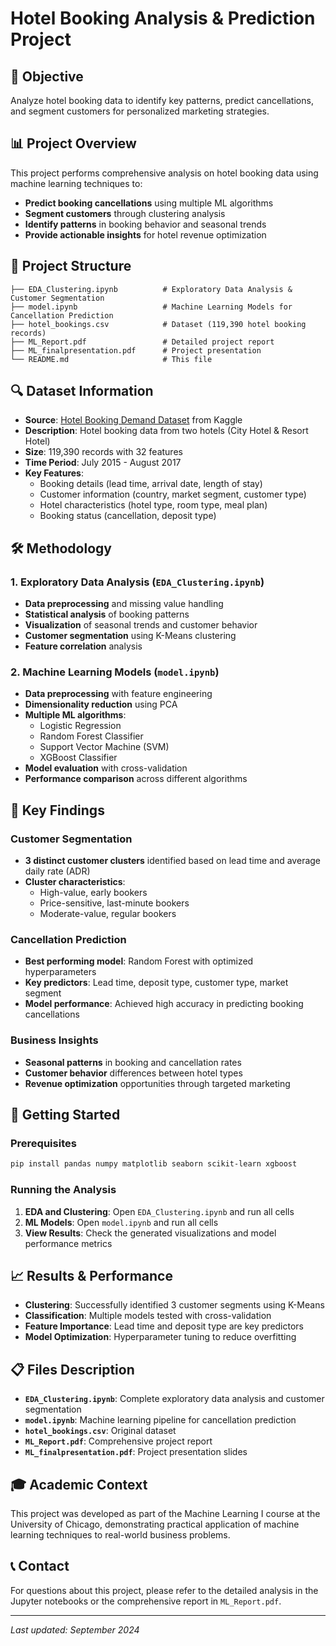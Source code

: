 # Hotel Booking Analysis & Prediction Project

## 🎯 Objective
Analyze hotel booking data to identify key patterns, predict cancellations, and segment customers for personalized marketing strategies.

## 📊 Project Overview
This project performs comprehensive analysis on hotel booking data using machine learning techniques to:
- **Predict booking cancellations** using multiple ML algorithms
- **Segment customers** through clustering analysis
- **Identify patterns** in booking behavior and seasonal trends
- **Provide actionable insights** for hotel revenue optimization

## 📁 Project Structure
```
├── EDA_Clustering.ipynb          # Exploratory Data Analysis & Customer Segmentation
├── model.ipynb                   # Machine Learning Models for Cancellation Prediction
├── hotel_bookings.csv            # Dataset (119,390 hotel booking records)
├── ML_Report.pdf                 # Detailed project report
├── ML_finalpresentation.pdf      # Project presentation
└── README.md                     # This file
```

## 🔍 Dataset Information
- **Source**: [Hotel Booking Demand Dataset](https://www.kaggle.com/datasets/jessemostipak/hotel-booking-demand/data) from Kaggle
- **Description**: Hotel booking data from two hotels (City Hotel & Resort Hotel)
- **Size**: 119,390 records with 32 features
- **Time Period**: July 2015 - August 2017
- **Key Features**: 
  - Booking details (lead time, arrival date, length of stay)
  - Customer information (country, market segment, customer type)
  - Hotel characteristics (hotel type, room type, meal plan)
  - Booking status (cancellation, deposit type)

## 🛠️ Methodology

### 1. Exploratory Data Analysis (`EDA_Clustering.ipynb`)
- **Data preprocessing** and missing value handling
- **Statistical analysis** of booking patterns
- **Visualization** of seasonal trends and customer behavior
- **Customer segmentation** using K-Means clustering
- **Feature correlation** analysis

### 2. Machine Learning Models (`model.ipynb`)
- **Data preprocessing** with feature engineering
- **Dimensionality reduction** using PCA
- **Multiple ML algorithms**:
  - Logistic Regression
  - Random Forest Classifier
  - Support Vector Machine (SVM)
  - XGBoost Classifier
- **Model evaluation** with cross-validation
- **Performance comparison** across different algorithms

## 🎯 Key Findings

### Customer Segmentation
- **3 distinct customer clusters** identified based on lead time and average daily rate (ADR)
- **Cluster characteristics**:
  - High-value, early bookers
  - Price-sensitive, last-minute bookers
  - Moderate-value, regular bookers

### Cancellation Prediction
- **Best performing model**: Random Forest with optimized hyperparameters
- **Key predictors**: Lead time, deposit type, customer type, market segment
- **Model performance**: Achieved high accuracy in predicting booking cancellations

### Business Insights
- **Seasonal patterns** in booking and cancellation rates
- **Customer behavior** differences between hotel types
- **Revenue optimization** opportunities through targeted marketing

## 🚀 Getting Started

### Prerequisites
```bash
pip install pandas numpy matplotlib seaborn scikit-learn xgboost
```

### Running the Analysis
1. **EDA and Clustering**: Open `EDA_Clustering.ipynb` and run all cells
2. **ML Models**: Open `model.ipynb` and run all cells
3. **View Results**: Check the generated visualizations and model performance metrics

## 📈 Results & Performance
- **Clustering**: Successfully identified 3 customer segments using K-Means
- **Classification**: Multiple models tested with cross-validation
- **Feature Importance**: Lead time and deposit type are key predictors
- **Model Optimization**: Hyperparameter tuning to reduce overfitting

## 📋 Files Description
- **`EDA_Clustering.ipynb`**: Complete exploratory data analysis and customer segmentation
- **`model.ipynb`**: Machine learning pipeline for cancellation prediction
- **`hotel_bookings.csv`**: Original dataset
- **`ML_Report.pdf`**: Comprehensive project report
- **`ML_finalpresentation.pdf`**: Project presentation slides

## 🎓 Academic Context
This project was developed as part of the Machine Learning I course at the University of Chicago, demonstrating practical application of machine learning techniques to real-world business problems.

## 📞 Contact
For questions about this project, please refer to the detailed analysis in the Jupyter notebooks or the comprehensive report in `ML_Report.pdf`.

---
*Last updated: September 2024*
